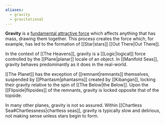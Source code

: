 ```yaml
---
aliases:
  - gravity
  - gravitational
---
```


**Gravity** is a [fundamental attractive force](https://en.wikipedia.org/wiki/Gravity) which affects anything that has mass, drawing them together. This process creates the force which, for example, has led to the formation of [[Star|stars]] [[Out There|Out There]]. 

In the context of [[The Heavens]], gravity is a [[Logic|logical]] force controlled by the [[Plane|planar]] locale of an object. In [[Manifold Seas]], gravity behaves predominantly as it does in the real-world. 

[[The Planet]] has the exception of [[remnant|remnants]] themselves, suspended by [[Phantasm|phantasms]] created by [[Kibangan]], locking their gravity relative to the spin of [[The Below|the Below]]. Upon the [[Flipside|flipsides]] of the remnants, gravity is locked opposite that of the topside. 

In many other planes, gravity is not so assured. Within [[Chartless Sea#Chartlessness|chartless seas]], gravity is typically slow and delirious, not making sense unless stars begin to form.